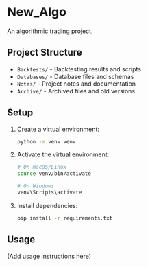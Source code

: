 # New_Algo

An algorithmic trading project.

## Project Structure

- `Backtests/` - Backtesting results and scripts
- `Databases/` - Database files and schemas
- `Notes/` - Project notes and documentation
- `Archive/` - Archived files and old versions

## Setup

1. Create a virtual environment:
   ```bash
   python -m venv venv
   ```

2. Activate the virtual environment:
   ```bash
   # On macOS/Linux
   source venv/bin/activate
   
   # On Windows
   venv\Scripts\activate
   ```

3. Install dependencies:
   ```bash
   pip install -r requirements.txt
   ```

## Usage

(Add usage instructions here)
